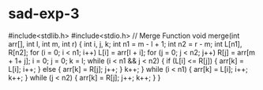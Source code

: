 # sad-exp-3
#include<stdlib.h>
#include<stdio.h>
// Merge Function
void merge(int arr[], int l, int m, int r)
{
int i, j, k;
int n1 = m - l + 1;
int n2 = r - m;
int L[n1], R[n2];
for (i = 0; i < n1; i++)
L[i] = arr[l + i];
for (j = 0; j < n2; j++)
R[j] = arr[m + 1+ j];
i = 0;
j = 0;
k = l;
while (i < n1 && j < n2)
{
if (L[i] <= R[j])
{
arr[k] = L[i];
i++;
}
else
{
arr[k] = R[j];
j++;
}
k++;
}
while (i < n1)
{
arr[k] = L[i];
i++;
k++;
}
while (j < n2)
{
arr[k] = R[j];
j++;
k++;
}
}
